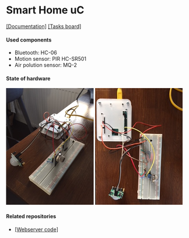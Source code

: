 # Smart Home uC 
[[Documentation]]()
[[Tasks board]](https://trello.com/b/QtZlwkhQ/project-smart-home)

#### Used components
* Bluetooth: HC-06
* Motion sensor: PIR HC-SR501
* Air polution sensor: MQ-2

#### State of hardware
<img src="/docs/schema-1.jpg" />
<img src="/docs/schema-2.jpg" />

#### Related repositories
* [[Webserver code]](https://github.com/oskarszura/smarthome)
